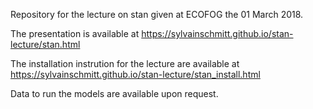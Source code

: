 Repository for the lecture on stan given at ECOFOG the 01 March 2018.

The presentation is available at https://sylvainschmitt.github.io/stan-lecture/stan.html

The installation instrution for the lecture are available at https://sylvainschmitt.github.io/stan-lecture/stan_install.html

Data to run the models are available upon request.